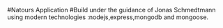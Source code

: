 #Natours Application
#Build under the guidance of Jonas Schmedtmann using modern technologies :nodejs,express,mongodb and mongoose.
